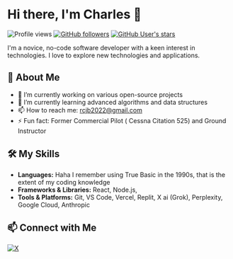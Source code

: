 # Hi there, I'm Charles 👋

![Profile views](https://gpvc.arturio.dev/rcjb2022)
[![GitHub followers](https://img.shields.io/github/followers/rcjb2022.svg?style=social&label=Follow)](https://github.com/rcjb2022?tab=followers)
[![GitHub User's stars](https://img.shields.io/github/stars/rcjb2022.svg)](https://github.com/rcjb2022)

I'm a novice, no-code software developer with a keen interest in technologies. I love to explore new technologies and applications.

## 🚀 About Me

- 🔭 I’m currently working on various open-source projects
- 🌱 I’m currently learning advanced algorithms and data structures
- 📫 How to reach me: rcjb2022@gmail.com
- ⚡ Fun fact: Former Commercial Pilot ( Cessna Citation 525) and Ground Instructor 

## 🛠️ My Skills

- **Languages:** Haha I remember using True Basic in the 1990s, that is the extent of my coding knowledge
- **Frameworks & Libraries:** React, Node.js, 
- **Tools & Platforms:** Git, VS Code, Vercel, Replit, X ai (Grok), Perplexity, Google Cloud, Anthropic


## 📫 Connect with Me


[![X](https://img.shields.io/badge/Twitter-blue?style=flat-square&logo=twitter&logoColor=white)](https://x.com/CharlesBWI)



